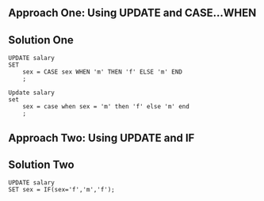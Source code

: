 ## Approach One: Using UPDATE and CASE...WHEN
## Solution One
```
UPDATE salary
SET
    sex = CASE sex WHEN 'm' THEN 'f' ELSE 'm' END
    ;
```

```
Update salary
set 
    sex = case when sex = 'm' then 'f' else 'm' end
    ;
```
## Approach Two: Using UPDATE and IF
## Solution Two
```
UPDATE salary
SET sex = IF(sex='f','m','f');
```
